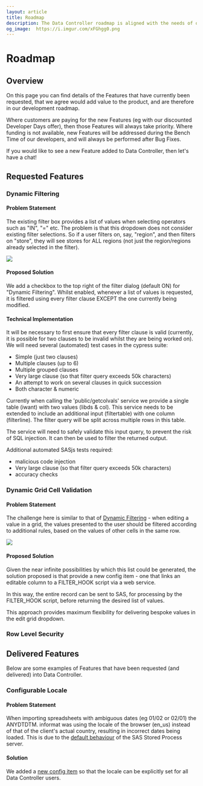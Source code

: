 ```yaml
---
layout: article
title: Roadmap
description: The Data Controller roadmap is aligned with the needs of our customers - we continue to build and prioritise on Features requested by, and funded by, new and existing customers.
og_image:  https://i.imgur.com/xFGhgg0.png
---
```


# Roadmap

## Overview

On this page you can find details of the Features that have currently been requested, that we agree would add value to the product, and are therefore in our development roadmap.

Where customers are paying for the new Features (eg with our discounted Developer Days offer), then those Features will always take priority.  Where funding is not available, new Features will be addressed during the Bench Time of our developers, and will always be performed after Bug Fixes.

If you would like to see a new Feature added to Data Controller, then let's have a chat!


## Requested Features

### Dynamic Filtering

#### Problem Statement

The existing filter box provides a list of values when selecting operators such as "IN", "=" etc.  The problem is that this dropdown does not consider existing filter selections.  So if a user filters on, say, "region", and then filters on "store", they will see stores for ALL regions (not just the region/regions already selected in the filter).

![](https://i.imgur.com/KDEVvDi.png)

#### Proposed Solution

We add a checkbox to the top right of the filter dialog (default ON) for "Dynamic Filtering".  Whilst enabled, whenever a list of values is requested, it is filtered using every filter clause EXCEPT the one currently being modified.

#### Technical Implementation

It will be necessary to first ensure that every filter clause is valid (currently, it is possible for two clauses to be invalid whilst they are being worked on).  We will need several (automated) test cases in the cypress suite:

* Simple (just two clauses)
* Multiple clauses (up to 6)
* Multiple grouped clauses
* Very large clause (so that filter query exceeds 50k characters)
* An attempt to work on several clauses in quick succession
* Both character & numeric

Currently when calling the 'public/getcolvals' service we provide a single table (iwant) with two values (libds & col).  This service needs to be extended to include an additional input (filtertable) with one column (filterline).  The filter query will be split across multiple rows in this table.

The service will need to safely validate this input query, to prevent the risk of SQL injection.  It can then be used to filter the returned output.

Additional automated SASjs tests required:

* malicious code injection
* Very large clause (so that filter query exceeds 50k characters)
* accuracy checks

### Dynamic Grid Cell Validation

#### Problem Statement

The challenge here is similar to that of [Dynamic Filtering](/roadmap/#dynamic-filtering) - when editing a value in a grid, the values presented to the user should be filtered according to additional rules, based on the values of other cells in the same row.

![](https://i.imgur.com/J1q4lqo.png)

#### Proposed Solution

Given the near infinite possibilities by which this list could be generated, the solution proposed is that provide a new config item - one that links an editable column to a FILTER_HOOK script via a web service.

In this way, the entire record can be sent to SAS, for processing by the FILTER_HOOK script, before returning the desired list of values.

This approach provides maximum flexibility for delivering bespoke values in the edit grid dropdown.

### Row Level Security

## Delivered Features

Below are some examples of Features that have been requested (and delivered) into Data Controller.

### Configurable Locale

#### Problem Statement

When importing spreadsheets with ambiguous dates (eg 01/02 or 02/01) the ANYDTDTM. informat was using the locale of the browser (en_us) instead of that of the client's actual country, resulting in incorrect dates being loaded.  This is due to the [default behaviour](https://rawsas.com/look-out-locale-gotcha/) of the SAS Stored Process server.

#### Solution

We added a [new config item](/dcc-options/#dc_locale) so that the locale can be explicitly set for all Data Controller users.
